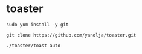 # toaster

```
sudo yum install -y git

git clone https://github.com/yanolja/toaster.git

./toaster/toast auto
```
